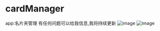 # cardManager
app:名片夹管理
有任何问题可以给我信息,我将持续更新
![image](https://github.com/BluseJay/cardManager/blob/master/Simulator%20Screen%20Shot%20-%20iPhone%20X%CA%80%20-%202019-06-24%20at%2016.45.48.png)
![image]()
